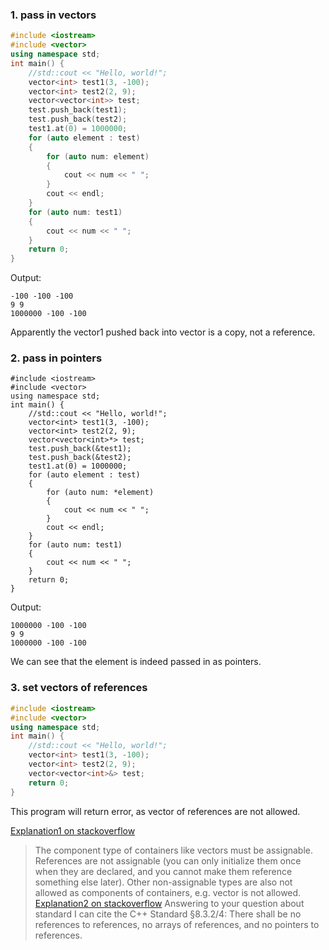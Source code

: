 ### 1. pass in vectors
```cpp
#include <iostream>
#include <vector>
using namespace std;
int main() {
    //std::cout << "Hello, world!";
    vector<int> test1(3, -100);
    vector<int> test2(2, 9);
    vector<vector<int>> test;
    test.push_back(test1);
    test.push_back(test2);
    test1.at(0) = 1000000;
    for (auto element : test)
    {   
        for (auto num: element)
        {
            cout << num << " ";
        }
        cout << endl;
    }
    for (auto num: test1)
    {
        cout << num << " ";
    }
    return 0;
}
```

Output:
```
-100 -100 -100 
9 9 
1000000 -100 -100
```
Apparently the vector1 pushed back into vector is a copy, not a reference.

### 2. pass in pointers
```
#include <iostream>
#include <vector>
using namespace std;
int main() {
    //std::cout << "Hello, world!";
    vector<int> test1(3, -100);
    vector<int> test2(2, 9);
    vector<vector<int>*> test;
    test.push_back(&test1);
    test.push_back(&test2);
    test1.at(0) = 1000000;
    for (auto element : test)
    {   
        for (auto num: *element)
        {
            cout << num << " ";
        }
        cout << endl;
    }
    for (auto num: test1)
    {
        cout << num << " ";
    }
    return 0;
}
```

Output:
```
1000000 -100 -100 
9 9 
1000000 -100 -100
```
We can see that the element is indeed passed in as pointers.


### 3. set vectors of references
```cpp
#include <iostream>
#include <vector>
using namespace std;
int main() {
    //std::cout << "Hello, world!";
    vector<int> test1(3, -100);
    vector<int> test2(2, 9);
    vector<vector<int>&> test;
    return 0;
}
```
This program will return error, as vector of references are not allowed.

[Explanation1 on stackoverflow](https://stackoverflow.com/questions/922360/why-cant-i-make-a-vector-of-references)
> The component type of containers like vectors must be assignable. References are not assignable (you can only initialize them once when they are declared, and you cannot make them reference something else later). Other non-assignable types are also not allowed as components of containers, e.g. vector<const int> is not allowed.
[Explanation2 on stackoverflow](https://stackoverflow.com/questions/1164266/why-are-arrays-of-references-illegal)
> Answering to your question about standard I can cite the C++ Standard §8.3.2/4:
> There shall be no references to references, no arrays of references, and no pointers to references.
